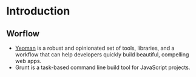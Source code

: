 # Introduction

## Worflow
+ [Yeoman](http://yeoman.io/) is a robust and opinionated set of tools, libraries, and a workflow that can help developers quickly build beautiful, compelling web apps.
+ Grunt is a task-based command line build tool for JavaScript projects.
